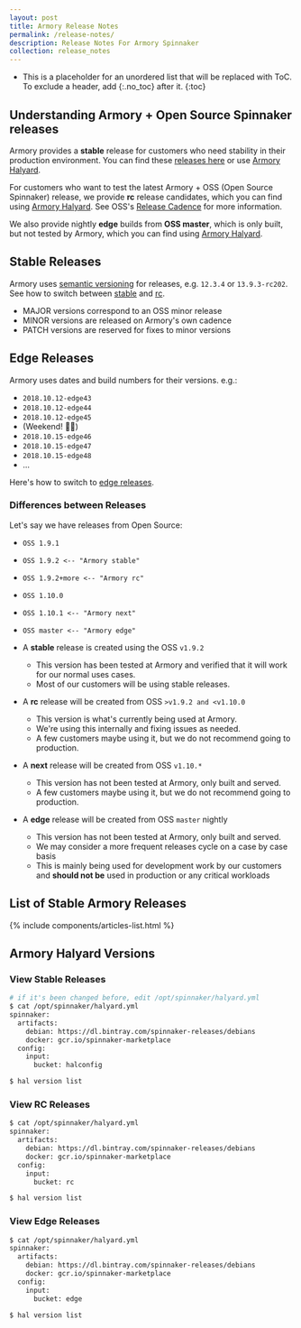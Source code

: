 ```yaml
---
layout: post
title: Armory Release Notes
permalink: /release-notes/
description: Release Notes For Armory Spinnaker
collection: release_notes
---
```

* This is a placeholder for an unordered list that will be replaced with ToC. To exclude a header, add {:.no_toc} after it.
{:toc}


## Understanding Armory + Open Source Spinnaker releases
Armory provides a **stable** release for customers who need stability in their production environment. You can find these [releases here](#stable-armory-releases) or use [Armory Halyard](#armory-halyard-version).

For customers who want to test the latest Armory + OSS (Open Source Spinnaker) release, we provide **rc** release candidates, which you can find using [Armory Halyard](#armory-halyard-version). See OSS's [Release Cadence](https://www.spinnaker.io/community/releases/release-cadence/) for more information.

We also provide nightly **edge** builds from **OSS master**, which is only built, but not tested by Armory, which you can find using [Armory Halyard](#armory-halyard-version).


## Stable Releases
Armory uses [semantic versioning](https://semver.org/) for releases, e.g. `12.3.4` or `13.9.3-rc202`. See how to switch between [stable](#view-stable-releases) and [rc](#view-rc-releases).
- MAJOR versions correspond to an OSS minor release
- MINOR versions are released on Armory's own cadence
- PATCH versions are reserved for fixes to minor versions


## Edge Releases
Armory uses dates and build numbers for their versions. e.g.:
- `2018.10.12-edge43`
- `2018.10.12-edge44`
- `2018.10.12-edge45`
- (Weekend! 🎉💃)
- `2018.10.15-edge46`
- `2018.10.15-edge47`
- `2018.10.15-edge48`
- ...

Here's how to switch to [edge releases](#view-edge-releases).


### Differences between Releases
Let's say we have releases from Open Source:
- `OSS 1.9.1`
- `OSS 1.9.2 <-- "Armory stable"`
- `OSS 1.9.2+more <-- "Armory rc"`
- `OSS 1.10.0`
- `OSS 1.10.1 <-- "Armory next"`
- `OSS master <-- "Armory edge"`

- A **stable** release is created using the OSS `v1.9.2`
  + This version has been tested at Armory and verified that it will work for our normal uses cases.
  + Most of our customers will be using stable releases.
- A **rc** release will be created from OSS `>v1.9.2 and <v1.10.0`
  + This version is what's currently being used at Armory.
  + We're using this internally and fixing issues as needed.
  + A few customers maybe using it, but we do not recommend going to production.
- A **next** release will be created from OSS `v1.10.*`
  + This version has not been tested at Armory, only built and served.
  + A few customers maybe using it, but we do not recommend going to production.
- A **edge** release will be created from OSS `master` nightly
  + This version has not been tested at Armory, only built and served.
  + We may consider a more frequent releases cycle on a case by case basis
  + This is mainly being used for development work by our customers and **should not be** used in production or any critical workloads


## List of Stable Armory Releases
<div class="Post__content" itemprop="articleBody">
  {% include components/articles-list.html %}
</div>


## Armory Halyard Versions
### View Stable Releases
```bash
# if it's been changed before, edit /opt/spinnaker/halyard.yml
$ cat /opt/spinnaker/halyard.yml
spinnaker:
  artifacts:
    debian: https://dl.bintray.com/spinnaker-releases/debians
    docker: gcr.io/spinnaker-marketplace
  config:
    input:
      bucket: halconfig

$ hal version list
```

### View RC Releases
```bash
$ cat /opt/spinnaker/halyard.yml
spinnaker:
  artifacts:
    debian: https://dl.bintray.com/spinnaker-releases/debians
    docker: gcr.io/spinnaker-marketplace
  config:
    input:
      bucket: rc

$ hal version list
```


### View Edge Releases
```bash
$ cat /opt/spinnaker/halyard.yml
spinnaker:
  artifacts:
    debian: https://dl.bintray.com/spinnaker-releases/debians
    docker: gcr.io/spinnaker-marketplace
  config:
    input:
      bucket: edge

$ hal version list
```

